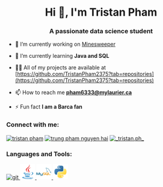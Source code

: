 

<h1 align="center">Hi 👋, I'm Tristan Pham</h1>
<h3 align="center">A passionate data science student</h3>

- 🔭 I’m currently working on [Minesweeper](https://github.com/TristanPham2375/Minesweeper)

- 🌱 I’m currently learning **Java and SQL**

- 👨‍💻 All of my projects are available at [https://github.com/TristanPham2375?tab=repositories](https://github.com/TristanPham2375?tab=repositories)

- 📫 How to reach me **pham6333@mylaurier.ca**

- ⚡ Fun fact **I am a Barca fan**

<h3 align="left">Connect with me:</h3>
<p align="left">
<a href="https://linkedin.com/in/tristan pham" target="blank"><img align="center" src="https://raw.githubusercontent.com/rahuldkjain/github-profile-readme-generator/master/src/images/icons/Social/linked-in-alt.svg" alt="tristan pham" height="30" width="40" /></a>
<a href="https://fb.com/trung pham nguyen hai" target="blank"><img align="center" src="https://raw.githubusercontent.com/rahuldkjain/github-profile-readme-generator/master/src/images/icons/Social/facebook.svg" alt="trung pham nguyen hai" height="30" width="40" /></a>
<a href="https://instagram.com/_tristan.ph_" target="blank"><img align="center" src="https://raw.githubusercontent.com/rahuldkjain/github-profile-readme-generator/master/src/images/icons/Social/instagram.svg" alt="_tristan.ph_" height="30" width="40" /></a>
</p>

<h3 align="left">Languages and Tools:</h3>
<p align="left"> <a href="https://git-scm.com/" target="_blank" rel="noreferrer"> <img src="https://www.vectorlogo.zone/logos/git-scm/git-scm-icon.svg" alt="git" width="40" height="40"/> </a> <a href="https://www.java.com" target="_blank" rel="noreferrer"> <img src="https://raw.githubusercontent.com/devicons/devicon/master/icons/java/java-original.svg" alt="java" width="40" height="40"/> </a> <a href="https://www.mysql.com/" target="_blank" rel="noreferrer"> <img src="https://raw.githubusercontent.com/devicons/devicon/master/icons/mysql/mysql-original-wordmark.svg" alt="mysql" width="40" height="40"/> </a> <a href="https://www.python.org" target="_blank" rel="noreferrer"> <img src="https://raw.githubusercontent.com/devicons/devicon/master/icons/python/python-original.svg" alt="python" width="40" height="40"/> </a> </p>

